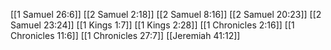 [[1 Samuel 26:6]]
[[2 Samuel 2:18]]
[[2 Samuel 8:16]]
[[2 Samuel 20:23]]
[[2 Samuel 23:24]]
[[1 Kings 1:7]]
[[1 Kings 2:28]]
[[1 Chronicles 2:16]]
[[1 Chronicles 11:6]]
[[1 Chronicles 27:7]]
[[Jeremiah 41:12]]
